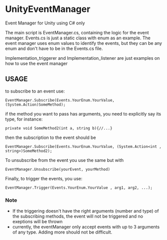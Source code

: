 # UnityEventManager
Event Manager for Unity using C# only

The main script is EventManager.cs, containing the logic for the event manager. 
Events.cs is just a static class with enum as an example. The event manager uses enum values to identify the events, but they can be any enum and don't have to be in the Events.cs file.

Implementation_triggerer and Implementation_listener are just examples on how to use the event manager

## USAGE 
to subscribe to an event use:
```
EventManager.Subscribe(Events.YourEnum.YourValue, (System.Action)SomeMethod);
```
if the method you want to pass has arguments, you need to explicitly say its type, for instance:

```
private void SomeMethod2(int a, string b){//...}
```
then the subscription to the event should be
```
EventManager.Subscribe(Events.YourEnum.YourValue, (System.Action<int , string>)SomeMethod2);
```

To unsubscribe from the event you use the same but with
```
EventManager.Unsubscribe(yourEvent, yourMethod)
```

Finally, to trigger  the events, you use:
```
EventManager.Trigger(Events.YourEnum.YourValue , arg1, arg2, ...);
```

### Note
- If the triggering doesn't have the right arguments (number and type) of the subscribing methods, the event will not be triggered and no exeptions will be thrown
- currently, the eventManager only accept events with up to 3 arguments of any type. Adding more  should not be difficult.
